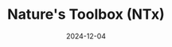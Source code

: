---  
layout: startup_page  
title: "Nature's Toolbox (NTx)"  
id: "ntxbio.com"  
permalink: "/naturestoolboxntxntxbio.com12042024/"  
website: "https://ntxbio.com/"  
funding_round: "Venture Debt"  
funding_amount: "$15M"  
investors: "J.P. Morgan"  
about: "Nature's Toolbox, Inc. (NTx) develops domestically-sourced biomanufacturing solutions for personalized therapeutics and biologics. Their innovative systems, like NTxpress® and NTxscribe®, enable eco-friendly and sustainable manufacturing of mRNA vaccines and protein therapeutics, scaling from personalized medicine to pandemic volumes. This addresses challenges in conventional manufacturing processes and supply chain instability."  
markets: "Biomanufacturing, Life Sciences, Biotechnology, Early-Stage Drug Development, Antibiotics, Small Molecule Drugs, Cell Free Synthesis, Biosimilars, Natural Products, Vaccines, Oncology, Immunology, Biologics, Pharma, Personalized Medicine, mRNA"  
hq: "Rio Rancho, New Mexico, United States"  
founded_year: "2015"  
linkedin: "https://www.linkedin.com/company/ntxbio"  
twitter: "https://twitter.com/NaturesToolbox_"  
instagram: ""  
facebook: ""  
crunchbase: "https://www.crunchbase.com/organization/ntxbio"  
pitchbook: "https://pitchbook.com/profiles/company/222844-60"  

date_display: "04-Dec-2024"  
date: "2024-12-04"

# SEO Optimization  
meta_title: "Nature's Toolbox (NTx) - Venture Debt Funding ($15M)"  
meta_description: "Nature's Toolbox (NTx), Nature's Toolbox, Inc. (NTx) develops domestically-sourced biomanufacturing solutions for personalized therapeutics and biologics. Their innovative sy..."  
meta_keywords: "Nature's Toolbox (NTx), Biomanufacturing, Life Sciences, Biotechnology, Early-Stage Drug Development, Antibiotics, Small Molecule Drugs, Cell Free Synthesis, Biosimilars, Natural Products, Vaccines, Oncology, Immunology, Biologics, Pharma, Personalized Medicine, mRNA, Venture Debt funding"  
canonical_url: "https://startup.projectstartups.com/naturestoolboxntxntxbio.com12042024/"  
---